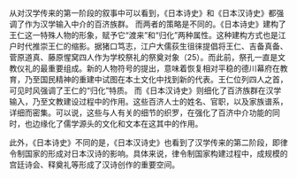 从对汉学传来的第一阶段的叙事中可以看到，《日本诗史》和《日本汉诗史》都强调了作为汉学输入中介的百济族群。
而两者的策略是不同的。《日本诗史》建构了王仁这一特殊人物的形象，赋予它“渡来”和“归化”两种属性。这种建构方式也是江户时代推崇王仁的缩影。据猪口笃志，江户大儒荻生徂徕提倡将王仁、吉备真备、菅原道真、藤原惺窝四人作为学校祭礼的祭奠对象（25）。而此前，祭孔一直是文教仪礼的最重要组成。新的人物符号的提出，意味着恢复相对平稳的德川幕府在教育，乃至国民精神的重建中试图在本土文化中找到新的代表。王仁位列四人之首，可见时风强调了王仁的“归化”特质。
而《日本汉诗史》则细化了百济族群在汉学输入，乃至文教建设过程中的作用。这些百济人士的姓名、官职，以及家族谱系，详细而密集。可以说，这些与人有关的细节的织罗，在强化了百济中介功能的同时，也边缘化了儒学源头的文化和文本在这其中的作用。

此外，《日本诗史》不同的是，《日本汉诗史》也看到了汉学传来的第二阶段，即律令制国家的形成对日本汉诗的影响。具体来说，律令制国家构建过程中，成规模的宫廷诗会、释奠礼等形成了汉诗创作的重要空间。
